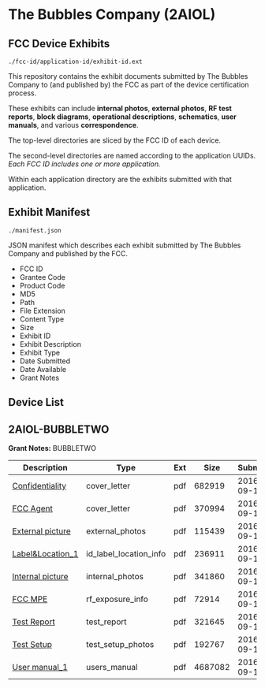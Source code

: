 # The Bubbles Company (2AIOL)
## FCC Device Exhibits

```
./fcc-id/application-id/exhibit-id.ext
```

This repository contains the exhibit documents submitted by The Bubbles Company to (and published by) the FCC as part of the device certification process.

These exhibits can include **internal photos**, **external photos**, **RF test reports**, **block diagrams**, **operational descriptions**, **schematics**, **user manuals**, and various **correspondence**.

The top-level directories are sliced by the FCC ID of each device.

The second-level directories are named according to the application UUIDs. *Each FCC ID includes one or more application.*

Within each application directory are the exhibits submitted with that application. 

## Exhibit Manifest

```
./manifest.json
```

JSON manifest which describes each exhibit submitted by The Bubbles Company and published by the FCC.

- FCC ID
- Grantee Code
- Product Code
- MD5
- Path
- File Extension
- Content Type
- Size
- Exhibit ID
- Exhibit Description
- Exhibit Type
- Date Submitted
- Date Available
- Grant Notes

## Device List
## 2AIOL-BUBBLETWO
**Grant Notes:** BUBBLETWO

| Description | Type | Ext | Size | Submitted | Available |
| ----------- | ---- | --- | ---- | --------- | --------- |
| [Confidentiality](2AIOL-BUBBLETWO/bd93b79cf0d8e5a1cbcd2eef4790503c/3130514.pdf) | cover_letter | pdf | 682919 | 2016-09-11 | 2016-09-12 |
| [FCC Agent](2AIOL-BUBBLETWO/bd93b79cf0d8e5a1cbcd2eef4790503c/3130515.pdf) | cover_letter | pdf | 370994 | 2016-09-11 | 2016-09-12 |
| [External picture](2AIOL-BUBBLETWO/bd93b79cf0d8e5a1cbcd2eef4790503c/3130516.pdf) | external_photos | pdf | 115439 | 2016-09-11 | 2016-09-12 |
| [Label&Location_1](2AIOL-BUBBLETWO/bd93b79cf0d8e5a1cbcd2eef4790503c/3130518.pdf) | id_label_location_info | pdf | 236911 | 2016-09-11 | 2016-09-12 |
| [Internal picture](2AIOL-BUBBLETWO/bd93b79cf0d8e5a1cbcd2eef4790503c/3130517.pdf) | internal_photos | pdf | 341860 | 2016-09-11 | 2016-09-12 |
| [FCC MPE](2AIOL-BUBBLETWO/bd93b79cf0d8e5a1cbcd2eef4790503c/3130520.pdf) | rf_exposure_info | pdf | 72914 | 2016-09-11 | 2016-09-12 |
| [Test Report](2AIOL-BUBBLETWO/bd93b79cf0d8e5a1cbcd2eef4790503c/3130522.pdf) | test_report | pdf | 321645 | 2016-09-11 | 2016-09-12 |
| [Test Setup](2AIOL-BUBBLETWO/bd93b79cf0d8e5a1cbcd2eef4790503c/3130523.pdf) | test_setup_photos | pdf | 192767 | 2016-09-11 | 2016-09-12 |
| [User manual_1](2AIOL-BUBBLETWO/bd93b79cf0d8e5a1cbcd2eef4790503c/3130524.pdf) | users_manual | pdf | 4687082 | 2016-09-11 | 2016-09-12 |
